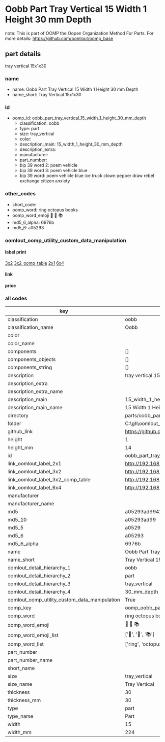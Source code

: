 # Oobb Part Tray Vertical 15 Width 1 Height 30 mm Depth  

note: This is part of OOMP the Oopen Organization Method For Parts. For more details: https://github.com/oomlout/oomp_base

##  part details
  



tray vertical 15x1x30



### name
* name: Oobb Part Tray Vertical 15 Width 1 Height 30 mm Depth
* name_short: Tray Vertical 15x1x30 
### id
* oomp_id: oobb_part_tray_vertical_15_width_1_height_30_mm_depth
  * classification: oobb
  * type: part
  * size: tray_vertical
  * color: 
  * description_main: 15_width_1_height_30_mm_depth
  * description_extra: 
  * manufacturer: 
  * part_number: 
  * bip 39 word 2: poem vehicle
  * bip 39 word 3: poem vehicle blue
  * bip 39 word: poem vehicle blue ice truck clown pepper draw rebel exchange citizen anxiety

### other_codes
* short_code: 
* oomp_word: ring octopus books
* oomp_word_emoji :ring: :octopus: :books:
* md5_6_alpha: 6976b
* md5_6: a05293






### oomlout_oomp_utility_custom_data_manipulation
#### label print
[3x2](http://192.168.1.245:1112/?label=oomp%206976b)
[3x2_oomp_table](http://192.168.1.108:1112/?label=oomp%206976b)
[2x1](http://192.168.1.242:1112/?label=oomp%206976b)
[6x4](http://192.168.1.55:1112/?label=oomp%206976b)    

#### link

                              

#### price







### all codes 
| key | value |  
| --- | --- |  
| classification | oobb |  
| classification_name | Oobb |  
| color |  |  
| color_name |  |  
| components | [] |  
| components_objects | [] |  
| components_string | [] |  
| description | tray vertical 15x1x30 |  
| description_extra |  |  
| description_extra_name |  |  
| description_main | 15_width_1_height_30_mm_depth |  
| description_main_name | 15 Width 1 Height 30 mm Depth |  
| directory | parts/oobb_part_tray_vertical_15_width_1_height_30_mm_depth |  
| folder | C:\gh\oomlout_oobb_version_4_generated_parts\parts\oobb_part_tray_vertical_15_width_1_height_30_mm_depth |  
| github_link | https://github.com/oomlout/oomlout_oomp_part_src/tree/main/parts/oobb_part_tray_vertical_15_width_1_height_30_mm_depth |  
| height | 1 |  
| height_mm | 14 |  
| id | oobb_part_tray_vertical_15_width_1_height_30_mm_depth |  
| link_oomlout_label_2x1 | http://192.168.1.242:1112/?label=oomp%206976b |  
| link_oomlout_label_3x2 | http://192.168.1.245:1112/?label=oomp%206976b |  
| link_oomlout_label_3x2_oomp_table | http://192.168.1.108:1112/?label=oomp%206976b |  
| link_oomlout_label_6x4 | http://192.168.1.55:1112/?label=oomp%206976b |  
| manufacturer |  |  
| manufacturer_name |  |  
| md5 | a05293ad9942745cb074970230bc7d38 |  
| md5_10 | a05293ad99 |  
| md5_5 | a0529 |  
| md5_6 | a05293 |  
| md5_6_alpha | 6976b |  
| name | Oobb Part Tray Vertical 15 Width 1 Height 30 mm Depth |  
| name_short | Tray Vertical 15x1x30  |  
| oomlout_detail_hierarchy_1 | oobb |  
| oomlout_detail_hierarchy_2 | part |  
| oomlout_detail_hierarchy_3 | tray_vertical |  
| oomlout_detail_hierarchy_4 | 30_mm_depth |  
| oomlout_oomp_utility_custom_data_manipulation | True |  
| oomp_key | oomp_oobb_part_tray_vertical_15_width_1_height_30_mm_depth |  
| oomp_word | ring octopus books |  
| oomp_word_emoji | :ring: :octopus: :books: |  
| oomp_word_emoji_list | [':ring:', ':octopus:', ':books:'] |  
| oomp_word_list | ['ring', 'octopus', 'books'] |  
| part_number |  |  
| part_number_name |  |  
| short_name |  |  
| size | tray_vertical |  
| size_name | Tray Vertical |  
| thickness | 30 |  
| thickness_mm | 30 |  
| type | part |  
| type_name | Part |  
| width | 15 |  
| width_mm | 224 |  
